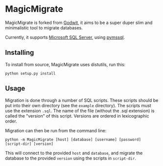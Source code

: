 MagicMigrate
======

MagicMigrate is forked from [Godwit](https://github.com/perliedman/godwit),
it aims to be a super duper slim and minimalistic tool to migrate databases.

Currently, it supports [Microsoft SQL Server](https://www.microsoft.com/en-us/server-cloud/products/sql-server/),
using [pymssql](http://pymssql.org/en/latest/).

Installing
----------

To install from source, MagicMigrate uses distutils, run this:

```shell
python setup.py install
```

Usage
-----

Migration is done through a number of SQL scripts. These scripts should be
put into their own directory (see the ```example``` directory). The scripts
must use the extension ```.sql```. The name of the file (without the .sql
extension) is called the "version" of this script. Versions are ordered in
lexicographic order.

Migration can then be run from the command line:

```shell
python -m MagicMigrate [host] [database] [username] [password] [script-dir] [version]
```

This will connect to the provided ```host``` and ```database```, and migrate
the database to the provided ```version``` using the scripts in ```script-dir```.
